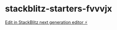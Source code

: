 # stackblitz-starters-fvvvjx

[Edit in StackBlitz next generation editor ⚡️](https://stackblitz.com/~/github.com/akealan/stackblitz-starters-fvvvjx)